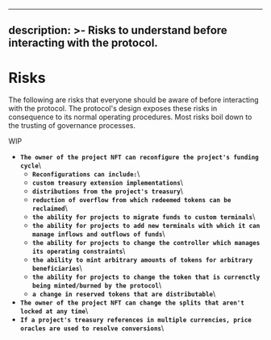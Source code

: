 
---
description: >-
  Risks to understand before interacting with the protocol.
---
# Risks 

The following are risks that everyone should be aware of before interacting with the protocol. The protocol's design exposes these risks in consequence to its normal operating procedures. Most risks boil down to the trusting of governance processes. 

WIP

* **`The owner of the project NFT can reconfigure the project's funding cycle`**\
  * **`Reconfigurations can include:`**\
  * **`custom treasury extension implementations`**\
  * **`distributions from the project's treasury`**\
  * **`reduction of overflow from which redeemed tokens can be reclaimed`**\
  * **`the ability for projects to migrate funds to custom terminals`**\
  * **`the ability for projects to add new terminals with which it can manage inflows and outflows of funds`**\
  * **`the ability for projects to change the controller which manages its operating constraints`**\
  * **`the ability to mint arbitrary amounts of tokens for arbitrary beneficiaries`**\
  * **`the ability for projects to change the token that is currenctly being minted/burned by the protocol`**\
  * **`a change in reserved tokens that are distributable`**\
* **`The owner of the project NFT can change the splits that aren't locked at any time`**\
* **`If a project's treasury references in multiple currencies, price oracles are used to resolve conversions`**\